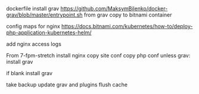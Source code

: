 dockerfile
install grav https://github.com/MaksymBilenko/docker-grav/blob/master/entrypoint.sh
from grav copy to bitnami container

config maps for nginx https://docs.bitnami.com/kubernetes/how-to/deploy-php-application-kubernetes-helm/

add nginx access logs


From 7-fpm-stretch
install nginx
copy site conf
copy php conf
unless grav:
install grav

if blank
install grav

take backup
update grav and plugins
flush cache

